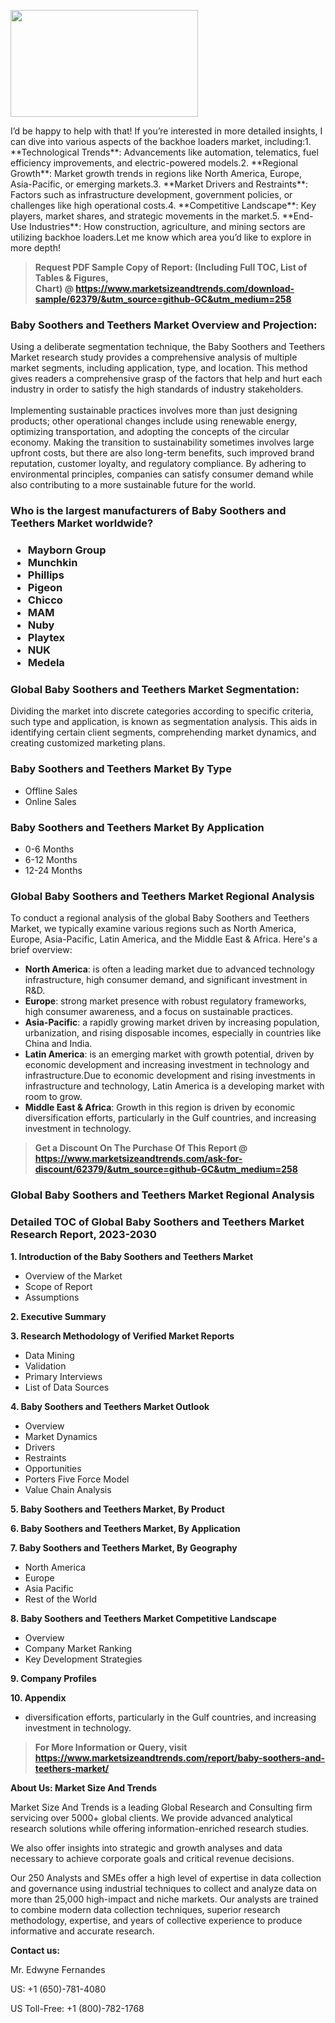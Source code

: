 <p><img class="alignnone size-medium wp-image-20088" src="https://ffe5etoiles.com/wp-content/uploads/2024/12/MST1-300x171.png" alt="" width="300" height="171" /></p>I’d be happy to help with that! If you’re interested in more detailed insights, I can dive into various aspects of the backhoe loaders market, including:1. **Technological Trends**: Advancements like automation, telematics, fuel efficiency improvements, and electric-powered models.2. **Regional Growth**: Market growth trends in regions like North America, Europe, Asia-Pacific, or emerging markets.3. **Market Drivers and Restraints**: Factors such as infrastructure development, government policies, or challenges like high operational costs.4. **Competitive Landscape**: Key players, market shares, and strategic movements in the market.5. **End-Use Industries**: How construction, agriculture, and mining sectors are utilizing backhoe loaders.Let me know which area you’d like to explore in more depth!</p><blockquote id="" class=""><strong>Request PDF Sample Copy of Report: (Including Full TOC, List of Tables &amp; Figures, Chart)&nbsp;@&nbsp;<strong><a href="https://www.marketsizeandtrends.com/download-sample/62379/&utm_source=github-GC&utm_medium=258" target="_blank">https://www.marketsizeandtrends.com/download-sample/62379/&utm_source=github-GC&utm_medium=258</a></strong></strong></blockquote><h3 id="" class="">Baby Soothers and Teethers Market&nbsp;Overview and Projection:</h3><p id="" class="">Using a deliberate segmentation technique, the Baby Soothers and Teethers Market research study provides a comprehensive analysis of multiple market segments, including application, type, and location. This method gives readers a comprehensive grasp of the factors that help and hurt each industry in order to satisfy the high standards of industry stakeholders. <br /> <br />Implementing sustainable practices involves more than just designing products; other operational changes include using renewable energy, optimizing transportation, and adopting the concepts of the circular economy. Making the transition to sustainability sometimes involves large upfront costs, but there are also long-term benefits, such improved brand reputation, customer loyalty, and regulatory compliance. By adhering to environmental principles, companies can satisfy consumer demand while also contributing to a more sustainable future for the world.</p><h3 id="" class="">Who is the largest manufacturers of&nbsp;Baby Soothers and Teethers Market worldwide?</h3><h3 class=""><p><ul><li>Mayborn Group </li><li> Munchkin </li><li> Phillips </li><li> Pigeon </li><li> Chicco </li><li> MAM </li><li> Nuby </li><li> Playtex </li><li> NUK </li><li> Medela</li></ul></p></h3><h3 id="" class="">Global&nbsp;Baby Soothers and Teethers Market Segmentation:</h3><p id="" class="">Dividing the market into discrete categories according to specific criteria, such type and application, is known as segmentation analysis. This aids in identifying certain client segments, comprehending market dynamics, and creating customized marketing plans.</p><h3 id="" class="">Baby Soothers and Teethers Market&nbsp;By Type</h3><p><p><ul><li>Offline Sales </li><li> Online Sales</p></li></ul></p></p><h3 id="" class="">Baby Soothers and Teethers Market&nbsp;By Application</h3><p class=""><p><ul><li>0-6 Months </li><li> 6-12 Months </li><li> 12-24 Months</li></ul></p></p><h3 id="" class="">Global Baby Soothers and Teethers Market Regional Analysis</h3><p id="" class="">To conduct a regional analysis of the global Baby Soothers and Teethers Market, we typically examine various regions such as North America, Europe, Asia-Pacific, Latin America, and the Middle East &amp; Africa. Here's a brief overview:</p><ul><li><strong>North America</strong>: is often a leading market due to advanced technology infrastructure, high consumer demand, and significant investment in R&amp;D.</li><li><strong>Europe</strong>: strong market presence with robust regulatory frameworks, high consumer awareness, and a focus on sustainable practices.</li><li><strong>Asia-Pacific</strong>: a rapidly growing market driven by increasing population, urbanization, and rising disposable incomes, especially in countries like China and India.</li><li><strong>Latin America</strong>: is an emerging market with growth potential, driven by economic development and increasing investment in technology and infrastructure.Due to economic development and rising investments in infrastructure and technology, Latin America is a developing market with room to grow.</li><li><strong>Middle East &amp; Africa</strong>: Growth in this region is driven by economic diversification efforts, particularly in the Gulf countries, and increasing investment in technology.</li></ul><blockquote id="" class=""><strong>Get a Discount On The Purchase Of This Report @ <strong><a href="https://www.marketsizeandtrends.com/ask-for-discount/62379/&utm_source=github-GC&utm_medium=258" target="_blank">https://www.marketsizeandtrends.com/ask-for-discount/62379/&utm_source=github-GC&utm_medium=258</a></strong></strong></blockquote><h3 id="" class="">Global Baby Soothers and Teethers Market Regional Analysis</h3><h3 id="" class="">Detailed TOC of Global Baby Soothers and Teethers Market Research Report, 2023-2030</h3><p id="" class=""><strong>1. Introduction of the Baby Soothers and Teethers Market</strong></p><ul><li>Overview of the Market</li><li>Scope of Report</li><li>Assumptions</li></ul><p id="" class=""><strong>2. Executive Summary</strong></p><p id="" class=""><strong>3. Research Methodology of Verified Market Reports</strong></p><ul><li>Data Mining</li><li>Validation</li><li>Primary Interviews</li><li>List of Data Sources</li></ul><p id="" class=""><strong>4. Baby Soothers and Teethers Market Outlook</strong></p><ul><li>Overview</li><li>Market Dynamics</li><li>Drivers</li><li>Restraints</li><li>Opportunities</li><li>Porters Five Force Model</li><li>Value Chain Analysis</li></ul><p id="" class=""><strong>5. Baby Soothers and Teethers Market, By Product</strong></p><p id="" class=""><strong>6. Baby Soothers and Teethers Market, By Application</strong></p><p id="" class=""><strong>7. Baby Soothers and Teethers Market, By Geography</strong></p><ul><li>North America</li><li>Europe</li><li>Asia Pacific</li><li>Rest of the World</li></ul><p id="" class=""><strong>8. Baby Soothers and Teethers Market Competitive Landscape</strong></p><ul><li>Overview</li><li>Company Market Ranking</li><li>Key Development Strategies</li></ul><p id="" class=""><strong>9. Company Profiles</strong></p><p id="" class=""><strong>10. Appendix</strong></p><ul><li>diversification efforts, particularly in the Gulf countries, and increasing investment in technology.</li></ul><blockquote id="" class=""><strong>For More Information or Query, visit <strong><strong><a href="https://www.marketsizeandtrends.com/report/baby-soothers-and-teethers-market/" target="_blank">https://www.marketsizeandtrends.com/report/baby-soothers-and-teethers-market/</a></strong></strong></strong></blockquote><p id="" class=""><strong>About Us: Market Size And Trends</strong></p><p id="" class="">Market Size And Trends is a leading Global Research and Consulting firm servicing over 5000+ global clients. We provide advanced analytical research solutions while offering information-enriched research studies.</p><p id="" class="">We also offer insights into strategic and growth analyses and data necessary to achieve corporate goals and critical revenue decisions.</p><p id="" class="">Our 250 Analysts and SMEs offer a high level of expertise in data collection and governance using industrial techniques to collect and analyze data on more than 25,000 high-impact and niche markets. Our analysts are trained to combine modern data collection techniques, superior research methodology, expertise, and years of collective experience to produce informative and accurate research.</p><p id="" class=""><strong>Contact us:</strong></p><p id="" class="">Mr. Edwyne Fernandes</p><p id="" class="">US: +1 (650)-781-4080</p><p id="" class="">US Toll-Free: +1 (800)-782-1768</p>
